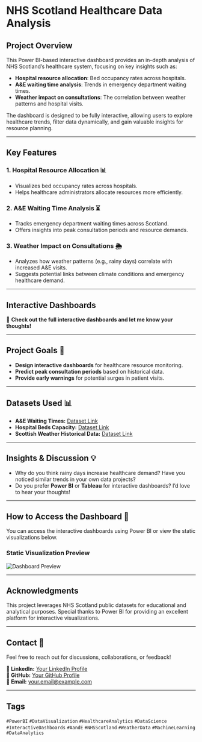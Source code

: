 # NHS Scotland Healthcare Data Analysis

## Project Overview
This Power BI-based interactive dashboard provides an in-depth analysis of NHS Scotland’s healthcare system, focusing on key insights such as:

- **Hospital resource allocation**: Bed occupancy rates across hospitals.
- **A&E waiting time analysis**: Trends in emergency department waiting times.
- **Weather impact on consultations**: The correlation between weather patterns and hospital visits.

The dashboard is designed to be fully interactive, allowing users to explore healthcare trends, filter data dynamically, and gain valuable insights for resource planning.

---

## Key Features

### 1. Hospital Resource Allocation 📊
- Visualizes bed occupancy rates across hospitals.
- Helps healthcare administrators allocate resources more efficiently.

### 2. A&E Waiting Time Analysis ⏳
- Tracks emergency department waiting times across Scotland.
- Offers insights into peak consultation periods and resource demands.

### 3. Weather Impact on Consultations 🌦️
- Analyzes how weather patterns (e.g., rainy days) correlate with increased A&E visits.
- Suggests potential links between climate conditions and emergency healthcare demand.

---

## Interactive Dashboards

📌 **Check out the full interactive dashboards and let me know your thoughts!**

---

## Project Goals 🎯
- **Design interactive dashboards** for healthcare resource monitoring.
- **Predict peak consultation periods** based on historical data.
- **Provide early warnings** for potential surges in patient visits.

---

## Datasets Used 📊
- **A&E Waiting Times:** [Dataset Link](https://lnkd.in/eE7fqDqT)
- **Hospital Beds Capacity:** [Dataset Link](https://lnkd.in/esFCacYP)
- **Scottish Weather Historical Data:** [Dataset Link](https://lnkd.in/ew2XKKHi)

---

## Insights & Discussion 💡
- Why do you think rainy days increase healthcare demand? Have you noticed similar trends in your own data projects?
- Do you prefer **Power BI** or **Tableau** for interactive dashboards? I’d love to hear your thoughts!

---

## How to Access the Dashboard 🔗
You can access the interactive dashboards using Power BI or view the static visualizations below.

### **Static Visualization Preview**
![Dashboard Preview](link-to-your-dashboard-image)

---

## Acknowledgments
This project leverages NHS Scotland public datasets for educational and analytical purposes. Special thanks to Power BI for providing an excellent platform for interactive visualizations.

---

## Contact 📩
Feel free to reach out for discussions, collaborations, or feedback!

**🔹 LinkedIn:** [Your LinkedIn Profile](#)  
**🔹 GitHub:** [Your GitHub Profile](#)  
**🔹 Email:** your.email@example.com

---

## Tags
`#PowerBI` `#DataVisualization` `#HealthcareAnalytics` `#DataScience` `#InteractiveDashboards` `#AandE` `#NHSScotland` `#WeatherData` `#MachineLearning` `#DataAnalytics`

